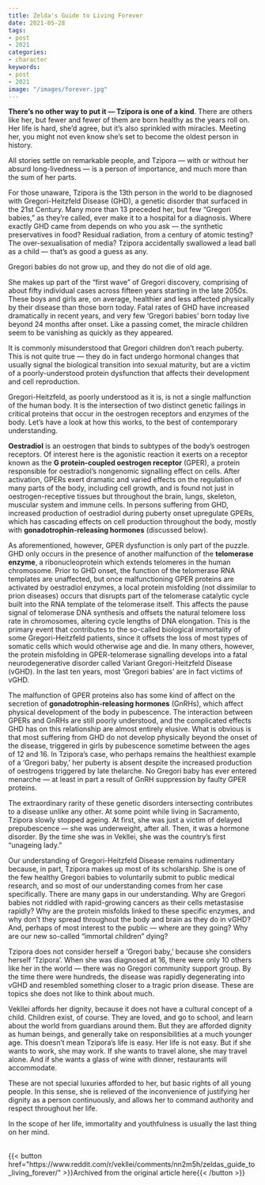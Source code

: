 ```yaml
---
title: Zelda's Guide to Living Forever
date: 2021-05-28
tags:
- post
- 2021
categories:
- character
keywords:
- post
- 2021
image: "/images/forever.jpg"
---
```


**There’s no other way to put it — Tzipora is one of a kind**. There are others like her, but fewer and fewer of them are born healthy as the years roll on. Her life is hard, she’d agree, but it’s also sprinkled with miracles. Meeting her, you might not even know she’s set to become the oldest person in history.

All stories settle on remarkable people, and Tzipora — with or without her absurd long-livedness — is a person of importance, and much more than the sum of her parts.

For those unaware, Tzipora is the 13th person in the world to be diagnosed with Gregori-Heitzfeld Disease (GHD), a genetic disorder that surfaced in the 21st Century. Many more than 13 preceded her, but few “Gregori babies,” as they’re called, ever make it to a hospital for a diagnosis. Where exactly GHD came from depends on who you ask — the synthetic preservatives in food? Residual radiation, from a century of atomic testing? The over-sexualisation of media? Tzipora accidentally swallowed a lead ball as a child — that’s as good a guess as any.

Gregori babies do not grow up, and they do not die of old age.

She makes up part of the “first wave” of Gregori discovery, comprising of about fifty individual cases across fifteen years starting in the late 2050s. These boys and girls are, on average, healthier and less affected physically by their disease than those born today. Fatal rates of GHD have increased dramatically in recent years, and very few ‘Gregori babies’ born today live beyond 24 months after onset. Like a passing comet, the miracle children seem to be vanishing as quickly as they appeared.

It is commonly misunderstood that Gregori children don’t reach puberty. This is not quite true — they do in fact undergo hormonal changes that usually signal the biological transition into sexual maturity, but are a victim of a poorly-understood protein dysfunction that affects their development and cell reproduction.

Gregori-Heitzfeld, as poorly understood as it is, is not a single malfunction of the human body. It is the intersection of two distinct genetic failings in critical proteins that occur in the oestrogen receptors and enzymes of the body. Let’s have a look at how this works, to the best of contemporary understanding.

**Oestradiol** is an oestrogen that binds to subtypes of the body’s oestrogen receptors. Of interest here is the agonistic reaction it exerts on a receptor known as the **G protein-coupled oestrogen receptor** (GPER), a protein responsible for oestradiol’s nongenomic signalling effect on cells. After activation, GPERs exert dramatic and varied effects on the regulation of many parts of the body, including cell growth, and is found not just in oestrogen-receptive tissues but throughout the brain, lungs, skeleton, muscular system and immune cells. In persons suffering from GHD, increased production of oestradiol during puberty onset upregulate GPERs, which has cascading effects on cell production throughout the body, mostly with **gonadotrophin-releasing hormones** (discussed below).

As aforementioned, however, GPER dysfunction is only part of the puzzle. GHD only occurs in the presence of another malfunction of the **telomerase enzyme**, a ribonucleoprotein which extends telomeres in the human chromosome. Prior to GHD onset, the function of the telomerase RNA templates are unaffected, but once malfunctioning GPER proteins are activated by oestradiol enzymes, a local protein misfolding (not dissimilar to prion diseases) occurs that disrupts part of the telomerase catalytic cycle built into the RNA template of the telomerase itself. This affects the pause signal of telomerase DNA synthesis and offsets the natural telomere loss rate in chromosomes, altering cycle lengths of DNA elongation. This is the primary event that contributes to the so-called biological immortality of some Gregori-Heitzfeld patients, since it offsets the loss of most types of somatic cells which would otherwise age and die. In many others, however, the protein misfolding in GPER-telomerase signalling develops into a fatal neurodegenerative disorder called Variant Gregori-Heitzfeld Disease (vGHD). In the last ten years, most ‘Gregori babies’ are in fact victims of vGHD.

The malfunction of GPER proteins also has some kind of affect on the secretion of **gonadotrophin-releasing hormones** (GnRHs), which affect physical development of the body in pubescence. The interaction between GPERs and GnRHs are still poorly understood, and the complicated effects GHD has on this relationship are almost entirely elusive. What is obvious is that most suffering from GHD do not develop physically beyond the onset of the disease, triggered in girls by pubescence sometime between the ages of 12 and 16. In Tzipora’s case, who perhaps remains the healthiest example of a ‘Gregori baby,’ her puberty is absent despite the increased production of oestrogens triggered by late thelarche. No Gregori baby has ever entered menarche — at least in part a result of GnRH suppression by faulty GPER proteins.

The extraordinary rarity of these genetic disorders intersecting contributes to a disease unlike any other. At some point while living in Sacramento, Tzipora slowly stopped ageing. At first, she was just a victim of delayed prepubescence — she was underweight, after all. Then, it was a hormone disorder. By the time she was in Vekllei, she was the country’s first “unageing lady.”

Our understanding of Gregori-Heitzfeld Disease remains rudimentary because, in part, Tzipora makes up most of its scholarship. She is one of the few healthy Gregori babies to voluntarily submit to public medical research, and so most of our understanding comes from her case specifically. There are many gaps in our understanding. Why are Gregori babies not riddled with rapid-growing cancers as their cells metastasise rapidly? Why are the protein misfolds linked to these specific enzymes, and why don’t they spread throughout the body and brain as they do in vGHD? And, perhaps of most interest to the public — where are they going? Why are our new so-called “immortal children” dying?

Tzipora does not consider herself a ‘Gregori baby,’ because she considers herself ‘Tzipora’. When she was diagnosed at 16, there were only 10 others like her in the world — there was no Gregori community support group. By the time there were hundreds, the disease was rapidly degenerating into vGHD and resembled something closer to a tragic prion disease. These are topics she does not like to think about much.

Vekllei affords her dignity, because it does not have a cultural concept of a child. Children exist, of course. They are loved, and go to school, and learn about the world from guardians around them. But they are afforded dignity as human beings, and generally take on responsibilities at a much younger age. This doesn’t mean Tzipora’s life is easy. Her life is not easy. But if she wants to work, she may work. If she wants to travel alone, she may travel alone. And if she wants a glass of wine with dinner, restaurants will accommodate.

These are not special luxuries afforded to her, but basic rights of all young people. In this sense, she is relieved of the inconvenience of justifying her dignity as a person continuously, and allows her to command authority and respect throughout her life.

In the scope of her life, immortality and youthfulness is usually the last thing on her mind.

<br>
{{< button href="https://www.reddit.com/r/vekllei/comments/nn2m5h/zeldas_guide_to_living_forever/" >}}Archived from the original article here{{< /button >}}